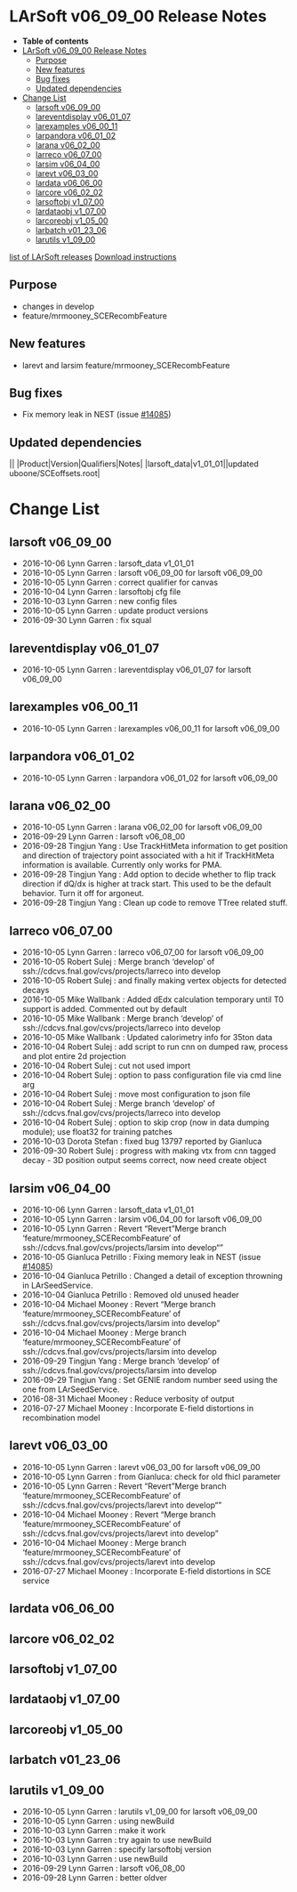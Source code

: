 LArSoft v06_09_00 Release Notes
======================================================================

-   **Table of contents**
-   [LArSoft v06_09_00 Release Notes](#LArSoft-v06_09_00-Release-Notes)
    -   [Purpose](#Purpose)
    -   [New features](#New-features)
    -   [Bug fixes](#Bug-fixes)
    -   [Updated dependencies](#Updated-dependencies)
-   [Change List](#Change-List)
    -   [larsoft v06_09_00](#larsoft-v06_09_00)
    -   [lareventdisplay v06_01_07](#lareventdisplay-v06_01_07)
    -   [larexamples v06_00_11](#larexamples-v06_00_11)
    -   [larpandora v06_01_02](#larpandora-v06_01_02)
    -   [larana v06_02_00](#larana-v06_02_00)
    -   [larreco v06_07_00](#larreco-v06_07_00)
    -   [larsim v06_04_00](#larsim-v06_04_00)
    -   [larevt v06_03_00](#larevt-v06_03_00)
    -   [lardata v06_06_00](#lardata-v06_06_00)
    -   [larcore v06_02_02](#larcore-v06_02_02)
    -   [larsoftobj v1_07_00](#larsoftobj-v1_07_00)
    -   [lardataobj v1_07_00](#lardataobj-v1_07_00)
    -   [larcoreobj v1_05_00](#larcoreobj-v1_05_00)
    -   [larbatch v01_23_06](#larbatch-v01_23_06)
    -   [larutils v1_09_00](#larutils-v1_09_00)

[list of LArSoft releases](LArSoft_release_list)
[Download instructions](http://scisoft.fnal.gov/scisoft/bundles/larsoft/v06_09_00/larsoft-v06_09_00.html)

Purpose
--------------------

-   changes in develop
-   feature/mrmooney_SCERecombFeature

New features
------------------------------

-   larevt and larsim feature/mrmooney_SCERecombFeature

Bug fixes
------------------------

-   Fix memory leak in NEST (issue [\#14085](/redmine/issues/14085 "Bug: Memory leak running LArG4 with NEST (Closed)"))

Updated dependencies
----------------------------------------------

||
|Product|Version|Qualifiers|Notes|
|larsoft_data|v1_01_01||updated uboone/SCEoffsets.root|

Change List
============================

larsoft v06_09_00
------------------------------------------

-   2016-10-06 Lynn Garren : larsoft_data v1_01_01
-   2016-10-05 Lynn Garren : larsoft v06_09_00 for larsoft v06_09_00
-   2016-10-05 Lynn Garren : correct qualifier for canvas
-   2016-10-04 Lynn Garren : larsoftobj cfg file
-   2016-10-03 Lynn Garren : new config files
-   2016-10-05 Lynn Garren : update product versions
-   2016-09-30 Lynn Garren : fix squal

lareventdisplay v06_01_07
----------------------------------------------------------

-   2016-10-05 Lynn Garren : lareventdisplay v06_01_07 for larsoft v06_09_00

larexamples v06_00_11
--------------------------------------------------

-   2016-10-05 Lynn Garren : larexamples v06_00_11 for larsoft v06_09_00

larpandora v06_01_02
------------------------------------------------

-   2016-10-05 Lynn Garren : larpandora v06_01_02 for larsoft v06_09_00

larana v06_02_00
----------------------------------------

-   2016-10-05 Lynn Garren : larana v06_02_00 for larsoft v06_09_00
-   2016-09-29 Lynn Garren : larsoft v06_08_00
-   2016-09-28 Tingjun Yang : Use TrackHitMeta information to get position and direction of trajectory point associated with a hit if TrackHitMeta information is available. Currently only works for PMA.
-   2016-09-28 Tingjun Yang : Add option to decide whether to flip track direction if dQ/dx is higher at track start. This used to be the default behavior. Turn it off for argoneut.
-   2016-09-28 Tingjun Yang : Clean up code to remove TTree related stuff.

larreco v06_07_00
------------------------------------------

-   2016-10-05 Lynn Garren : larreco v06_07_00 for larsoft v06_09_00
-   2016-10-05 Robert Sulej : Merge branch ‘develop’ of ssh://cdcvs.fnal.gov/cvs/projects/larreco into develop
-   2016-10-05 Robert Sulej : and finally making vertex objects for detected decays
-   2016-10-05 Mike Wallbank : Added dEdx calculation temporary until T0 support is added. Commented out by default
-   2016-10-05 Mike Wallbank : Merge branch ‘develop’ of ssh://cdcvs.fnal.gov/cvs/projects/larreco into develop
-   2016-10-05 Mike Wallbank : Updated calorimetry info for 35ton data
-   2016-10-04 Robert Sulej : add script to run cnn on dumped raw, process and plot entire 2d projection
-   2016-10-04 Robert Sulej : cut not used import
-   2016-10-04 Robert Sulej : option to pass configuration file via cmd line arg
-   2016-10-04 Robert Sulej : move most configuration to json file
-   2016-10-04 Robert Sulej : Merge branch ‘develop’ of ssh://cdcvs.fnal.gov/cvs/projects/larreco into develop
-   2016-10-04 Robert Sulej : option to skip crop (now in data dumping module); use float32 for training patches
-   2016-10-03 Dorota Stefan : fixed bug 13797 reported by Gianluca
-   2016-09-30 Robert Sulej : progress with making vtx from cnn tagged decay - 3D position output seems correct, now need create object

larsim v06_04_00
----------------------------------------

-   2016-10-06 Lynn Garren : larsoft_data v1_01_01
-   2016-10-05 Lynn Garren : larsim v06_04_00 for larsoft v06_09_00
-   2016-10-05 Lynn Garren : Revert “Revert”Merge branch ‘feature/mrmooney_SCERecombFeature’ of ssh://cdcvs.fnal.gov/cvs/projects/larsim into develop“”
-   2016-10-05 Gianluca Petrillo : Fixing memory leak in NEST (issue [\#14085](/redmine/issues/14085 "Bug: Memory leak running LArG4 with NEST (Closed)"))
-   2016-10-04 Gianluca Petrillo : Changed a detail of exception throwning in LArSeedService.
-   2016-10-04 Gianluca Petrillo : Removed old unused header
-   2016-10-04 Michael Mooney : Revert “Merge branch ‘feature/mrmooney_SCERecombFeature’ of ssh://cdcvs.fnal.gov/cvs/projects/larsim into develop”
-   2016-10-04 Michael Mooney : Merge branch ‘feature/mrmooney_SCERecombFeature’ of ssh://cdcvs.fnal.gov/cvs/projects/larsim into develop
-   2016-09-29 Tingjun Yang : Merge branch ‘develop’ of ssh://cdcvs.fnal.gov/cvs/projects/larsim into develop
-   2016-09-29 Tingjun Yang : Set GENIE random number seed using the one from LArSeedService.
-   2016-08-31 Michael Mooney : Reduce verbosity of output
-   2016-07-27 Michael Mooney : Incorporate E-field distortions in recombination model

larevt v06_03_00
----------------------------------------

-   2016-10-05 Lynn Garren : larevt v06_03_00 for larsoft v06_09_00
-   2016-10-05 Lynn Garren : from Gianluca: check for old fhicl parameter
-   2016-10-05 Lynn Garren : Revert “Revert”Merge branch ‘feature/mrmooney_SCERecombFeature’ of ssh://cdcvs.fnal.gov/cvs/projects/larevt into develop“”
-   2016-10-04 Michael Mooney : Revert “Merge branch ‘feature/mrmooney_SCERecombFeature’ of ssh://cdcvs.fnal.gov/cvs/projects/larevt into develop”
-   2016-10-04 Michael Mooney : Merge branch ‘feature/mrmooney_SCERecombFeature’ of ssh://cdcvs.fnal.gov/cvs/projects/larevt into develop
-   2016-07-27 Michael Mooney : Incorporate E-field distortions in SCE service

lardata v06_06_00
------------------------------------------

larcore v06_02_02
------------------------------------------

larsoftobj v1_07_00
----------------------------------------------

lardataobj v1_07_00
----------------------------------------------

larcoreobj v1_05_00
----------------------------------------------

larbatch v01_23_06
--------------------------------------------

larutils v1_09_00
------------------------------------------

-   2016-10-05 Lynn Garren : larutils v1_09_00 for larsoft v06_09_00
-   2016-10-05 Lynn Garren : using newBuild
-   2016-10-03 Lynn Garren : make it work
-   2016-10-03 Lynn Garren : try again to use newBuild
-   2016-10-03 Lynn Garren : specify larsoftobj version
-   2016-10-03 Lynn Garren : use newBuild
-   2016-09-29 Lynn Garren : larsoft v06_08_00
-   2016-09-28 Lynn Garren : better oldver
